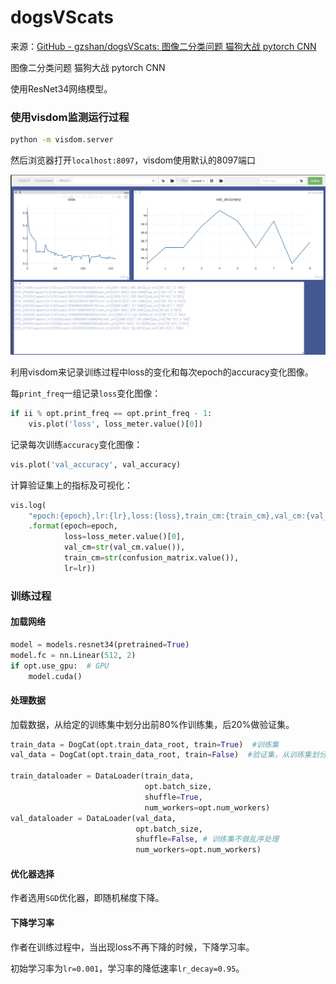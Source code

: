 # dogsVScats

来源：[GitHub - gzshan/dogsVScats: 图像二分类问题 猫狗大战 pytorch CNN](https://github.com/gzshan/dogsVScats)

图像二分类问题 猫狗大战 pytorch CNN

使用ResNet34网络模型。

### 使用visdom监测运行过程

```bash
python -m visdom.server
```

然后浏览器打开`localhost:8097`，visdom使用默认的8097端口

<img src="image/README/1642180701224.png" alt="1642180701224.png" style="zoom:50%;" />

利用visdom来记录训练过程中loss的变化和每次epoch的accuracy变化图像。

每`print_freq`一组记录`loss`变化图像：

```python
if ii % opt.print_freq == opt.print_freq - 1:
    vis.plot('loss', loss_meter.value()[0])
```

记录每次训练`accuracy`变化图像：

```python
vis.plot('val_accuracy', val_accuracy)
```

计算验证集上的指标及可视化：

```python
vis.log(
    "epoch:{epoch},lr:{lr},loss:{loss},train_cm:{train_cm},val_cm:{val_cm}"
    .format(epoch=epoch,
            loss=loss_meter.value()[0],
            val_cm=str(val_cm.value()),
            train_cm=str(confusion_matrix.value()),
            lr=lr))
```

### 训练过程

#### 

#### 加载网络

```python
model = models.resnet34(pretrained=True)
model.fc = nn.Linear(512, 2)
if opt.use_gpu:  # GPU
    model.cuda()
```

#### 

#### 处理数据

加载数据，从给定的训练集中划分出前80%作训练集，后20%做验证集。

```python
train_data = DogCat(opt.train_data_root, train=True)  #训练集
val_data = DogCat(opt.train_data_root, train=False)  #验证集，从训练集划分出20%作测试集

train_dataloader = DataLoader(train_data,
                              opt.batch_size,
                              shuffle=True,
                              num_workers=opt.num_workers)
val_dataloader = DataLoader(val_data,
                            opt.batch_size,
                            shuffle=False, # 训练集不做乱序处理
                            num_workers=opt.num_workers)
```







#### 优化器选择

作者选用`SGD`优化器，即随机梯度下降。

#### 下降学习率

作者在训练过程中，当出现loss不再下降的时候，下降学习率。

初始学习率为`lr=0.001`，学习率的降低速率`lr_decay=0.95`。

